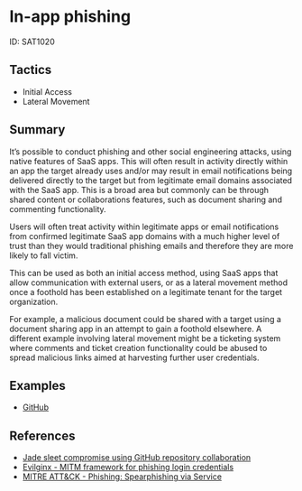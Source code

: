# In-app phishing
ID: SAT1020

## Tactics
* Initial Access
* Lateral Movement

## Summary
It’s possible to conduct phishing and other social engineering attacks, using native features of SaaS apps. This will often result in activity directly within an app the target already uses and/or may result in email notifications being delivered directly to the target but from legitimate email domains associated with the SaaS app. This is a broad area but commonly can be through shared content or collaborations features, such as document sharing and commenting functionality.

Users will often treat activity within legitimate apps or email notifications from confirmed legitimate SaaS app domains with a much higher level of trust than they would traditional phishing emails and therefore they are more likely to fall victim.

This can be used as both an initial access method, using SaaS apps that allow communication with external users, or as a lateral movement method once a foothold has been established on a legitimate tenant for the target organization. 

For example, a malicious document could be shared with a target using a document sharing app in an attempt to gain a foothold elsewhere. A different example involving lateral movement might be a ticketing system where comments and ticket creation functionality could be abused to spread malicious links aimed at harvesting further user credentials. 

## Examples

* [GitHub](examples/github.md)

## References
* [Jade sleet compromise using GitHub repository collaboration](https://github.blog/2023-07-18-security-alert-social-engineering-campaign-targets-technology-industry-employees/)
* [Evilginx - MITM framework for phishing login credentials](https://github.com/kgretzky/evilginx2)
* [MITRE ATT&CK - Phishing: Spearphishing via Service](https://attack.mitre.org/techniques/T1566/003/)

